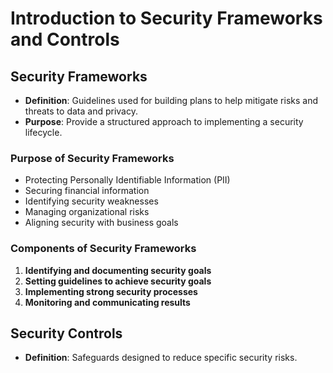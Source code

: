 # Introduction to Security Frameworks and Controls

## Security Frameworks
- **Definition**: Guidelines used for building plans to help mitigate risks and threats to data and privacy.
- **Purpose**: Provide a structured approach to implementing a security lifecycle.

### Purpose of Security Frameworks
- Protecting Personally Identifiable Information (PII)
- Securing financial information
- Identifying security weaknesses
- Managing organizational risks
- Aligning security with business goals

### Components of Security Frameworks
1. **Identifying and documenting security goals**
2. **Setting guidelines to achieve security goals**
3. **Implementing strong security processes**
4. **Monitoring and communicating results**

## Security Controls
- **Definition**: Safeguards designed to reduce specific security risks.


   
